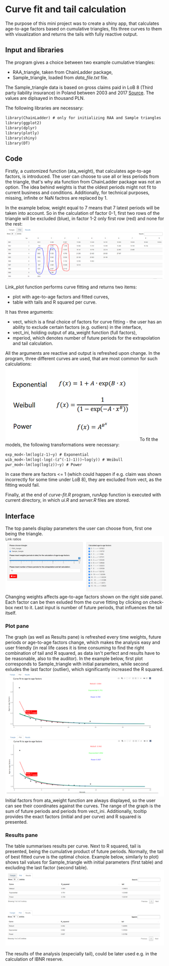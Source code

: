 # Curve fit and tail calculation

The purpose of this mini project was to create a shiny app, that calculates age-to-age factors based on cumulative triangles, fits three curves to them with visualization and returns the tails with fully reactive output. 

## Input and libraries

The program gives a choice between two example cumulative triangles:
- RAA_triangle, taken from ChainLadder package,
- Sample_triangle, loaded from *data_file.txt* file.

The Sample_triangle data is based on gross claims paid in LoB 8 (Third party liability insurance) in Poland between 2003 and 2017 [Source](https://www.knf.gov.pl/?articleId=65250&p_id=18). The values are diplsayed in thousand PLN.

The following libraries are necessary:
```
library(ChainLadder) # only for initializing RAA and Sample triangles
library(ggplot2)
library(dplyr)
library(plotly)
library(shiny)
library(DT)
```

## Code

Firstly, a customized function (ata_weight), that calculates age-to-age factors, is introduced. The user can choose to use all or less periods from the triangle, that's why ata function from ChainLadder package was not an option. The idea behind weights is that the oldest periods might not fit to current business and conditions. Additionally, for technical purposes, missing, infinite or NaN factros are replaced by 1.

In the example below, weight equal to 7 means that 7 latest periods will be taken into account. So in the calculation of factor 0-1, first two rows of the triangle will be excluded (blue), in factor 1-2 only first row (red) and none for the rest:
![triangle](Triangle.PNG)

Link_plot function performs curve fitting and returns two items:
- plot with age-to-age factors and fitted curves,
- table with tails and R squared per curve.

It has three arguments:
- vect, which is a final choice of factors for curve fitting - the user has an ability to exclude certain factors (e.g. outliers) in the interface,
- vect_ini, holding output of ata_weight function (full factors),
- mperiod, which denotes number of future periods for the extrapolation and tail calculation.

All the arguments are reactive and output is refreshed upon change.
In the program, three different curves are used, that are most common for such calculations:
![curves](Curves.PNG)
To fit the models, the following transformations were necessary:
```
exp_mod<-lm(log(z-1)~y) # Exponential
wib_mod<-lm(log(-log(-(z^(-1)-1)))~log(y)) # Weibull
pwr_mod<-lm(log(log(z))~y) # Power
```
In case there are factors <= 1 (which could happen if e.g. claim was shown incorrectly for some time under LoB 8), they are excluded from vect, as the fitting would fail.

Finally, at the end of *curve-fit.R* program, runApp function is executed with current directory, in which *ui.R* and *server.R* files are stored.


## Interface

The top panels display parameters the user can choose from, first one being the triangle.
![interface](Interface.PNG)
Changing weights affects age-to-age factors shown on the right side panel. Each factor can be then exluded from the curve fitting by clicking on check-box next to it. 
Last input is number of future periods, that influences the tail itself.

### Plot pane
The graph (as well as Results pane) is refreshed every time weights, future periods or age-to-age factors change, which makes the analysis easy and user friendly (in real life cases it is time consuming to find the right combination of tail and R squared, as data isn't perfect and results have to be reasonable, also to the auditor).
In the example below, first plot corresponds to Sample_triangle with initial parameters, while second exludes the last factor (outlier), which significantly increased the R squared.
![plot](Plot.PNG)
Initial factors from ata_weight function are always displayed, so the user can see their coordinates against the curves. The range of the graph is the sum of future periods and periods from vect_ini.
Additionally, tooltip provides the exact factors (initial and per curve) and R squared is presented.

### Results pane
The table summarises results per curve. Next to R squared, tail is presented, being the cumulative product of future periods. Normally, the tail of best fitted curve is the optimal choice.
Example below, similarly to plot) shows tail values for Sample_triangle with initial parameters (first table) and excluding the last factor (second table).
![plot](Table.PNG)

The results of the analysis (especially tail), could be later used e.g. in the calculation of IBNR reserve.
